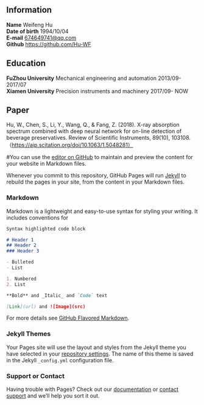 ## Information  
**Name** Weifeng Hu  
**Date of birth** 1994/10/04  
**E-mail** 674649741@qq.com  
**Github** https://github.com/Hu-WF  

## Education  
**FuZhou University**   Mechanical engineering and automation   2013/09-2017/07  
**Xiamen University**    Precision instruments and machinery    2017/09-  NOW  

## Paper
Hu, W., Chen, S., Li, Y., Wang, Q., & Fang, Z. (2018). X-ray absorption spectrum combined with deep neural network for on-line detection of beverage preservatives. Review of Scientific Instruments, 89(10), 103108.（https://aip.scitation.org/doi/10.1063/1.5048281）


#You can use the [editor on GitHub](https://github.com/Hu-WF/Hu-WF.github.io/edit/master/README.md) to maintain and preview the content for your website in Markdown files.

Whenever you commit to this repository, GitHub Pages will run [Jekyll](https://jekyllrb.com/) to rebuild the pages in your site, from the content in your Markdown files.

### Markdown

Markdown is a lightweight and easy-to-use syntax for styling your writing. It includes conventions for

```markdown
Syntax highlighted code block

# Header 1
## Header 2
### Header 3

- Bulleted
- List

1. Numbered
2. List

**Bold** and _Italic_ and `Code` text

[Link](url) and ![Image](src)
```

For more details see [GitHub Flavored Markdown](https://guides.github.com/features/mastering-markdown/).

### Jekyll Themes

Your Pages site will use the layout and styles from the Jekyll theme you have selected in your [repository settings](https://github.com/Hu-WF/Hu-WF.github.io/settings). The name of this theme is saved in the Jekyll `_config.yml` configuration file.

### Support or Contact

Having trouble with Pages? Check out our [documentation](https://help.github.com/categories/github-pages-basics/) or [contact support](https://github.com/contact) and we’ll help you sort it out.
